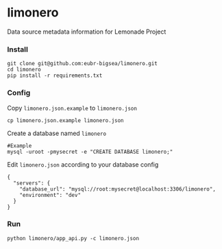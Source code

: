 # limonero
Data source metadata information for Lemonade Project

### Install
```
git clone git@github.com:eubr-bigsea/limonero.git
cd limonero
pip install -r requirements.txt
```

### Config
Copy `limonero.json.example` to `limonero.json`
```
cp limonero.json.example limonero.json
```

Create a database named `limonero`
```
#Example
mysql -uroot -pmysecret -e "CREATE DATABASE limonero;"
```

Edit `limonero.json` according to your database config
```
{
  "servers": {
    "database_url": "mysql://root:mysecret@localhost:3306/limonero",
    "environment": "dev"
  }
}
```
### Run
```
python limonero/app_api.py -c limonero.json
```
